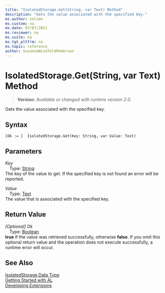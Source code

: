 ```yaml
---
title: "IsolatedStorage.Get(String, var Text) Method"
description: "Gets the value associated with the specified key."
ms.author: solsen
ms.custom: na
ms.date: 07/07/2021
ms.reviewer: na
ms.suite: na
ms.tgt_pltfrm: na
ms.topic: reference
author: SusanneWindfeldPedersen
---
```

[//]: # (START>DO_NOT_EDIT)
[//]: # (IMPORTANT:Do not edit any of the content between here and the END>DO_NOT_EDIT.)
[//]: # (Any modifications should be made in the .xml files in the ModernDev repo.)
# IsolatedStorage.Get(String, var Text) Method
> **Version**: _Available or changed with runtime version 2.0._

Gets the value associated with the specified key.


## Syntax
```AL
[Ok := ]  IsolatedStorage.Get(Key: String, var Value: Text)
```
## Parameters
*Key*  
&emsp;Type: [String](/dynamics365/business-central/dev-itpro/developer/methods-auto/text/text-data-type)  
The key of the value to get. If the specified key is not found an error will be reported.
        
*Value*  
&emsp;Type: [Text](../text/text-data-type.md)  
The value that is associated with the specified key.  


## Return Value
*[Optional] Ok*  
&emsp;Type: [Boolean](../boolean/boolean-data-type.md)  
**true** if the value was retrieved successfully, otherwise **false**. If you omit this optional return value and the operation does not execute successfully, a runtime error will occur.  


[//]: # (IMPORTANT: END>DO_NOT_EDIT)
## See Also
[IsolatedStorage Data Type](isolatedstorage-data-type.md)  
[Getting Started with AL](../../devenv-get-started.md)  
[Developing Extensions](../../devenv-dev-overview.md)
